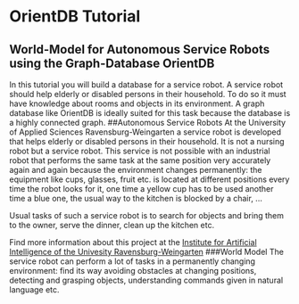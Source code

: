 # OrientDB Tutorial
## World-Model for Autonomous Service Robots using the Graph-Database OrientDB
In this tutorial you will build a database for a service robot. A service robot should help elderly or disabled persons in their household. To do so it must have knowledge about rooms and objects in its environment. A graph database like OrientDB is ideally suited for this task because the database is a highly connected graph.
##Autonomous Service Robots
At the University of Applied Sciences Ravensburg-Weingarten a service robot is developed that helps elderly or disabled persons in their household. It is not a nursing robot but a service robot. This service is not possible with an industrial robot that performs the same task at the same position very accurately again and again because the environment changes permanently: the equipment like cups, glasses, fruit etc. is located at different positions every time the robot looks for it, one time a yellow cup has to be used another time a blue one, the usual way to the kitchen is blocked by a chair, ...

Usual tasks of such a service robot is to search for objects and bring them to the owner, serve the dinner, clean up the kitchen etc.

Find more information about this project at the [Institute for Artificial Intelligence of the Univesity Ravensburg-Weingarten](http://iki.hs-weingarten.de/?lang=eng&page=aktuelles)
###World Model
The service robot can perform a lot of tasks in a permanently changing environment: find its way avoiding obstacles at changing positions, detecting and grasping objects, understanding commands given in natural language etc.
